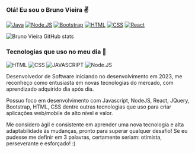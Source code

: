 
### Olá! Eu sou o Bruno Vieira ✌️

[![Java](https://img.shields.io/badge/JavaScript-F7DF1E?style=for-the-badge&logo=javascript&logoColor=black)](https://www.linkedin.com/in/bruno-vieira-b52ba8174/)
[![Node.JS](https://img.shields.io/badge/React-20232A?style=for-the-badge&logo=react&logoColor=61DAFB)](https://www.linkedin.com/in/bruno-vieira-b52ba8174/)
[![Bootstrap](https://img.shields.io/badge/Node.js-43853D?style=for-the-badge&logo=node.js&logoColor=white)](https://www.linkedin.com/in/bruno-vieira-b52ba8174/)
[![HTML](https://img.shields.io/badge/Bootstrap-563D7C?style=for-the-badge&logo=bootstrap&logoColor=white)](https://www.linkedin.com/in/bruno-vieira-b52ba8174/)
[![CSS](https://img.shields.io/badge/HTML5-E34F26?style=for-the-badge&logo=html5&logoColor=white)](https://www.linkedin.com/in/bruno-vieira-b52ba8174/)
[![React](https://img.shields.io/badge/CSS3-1572B6?style=for-the-badge&logo=css3&logoColor=white)](https://www.linkedin.com/in/bruno-vieira-b52ba8174/)

![Bruno Vieira GitHub stats](https://github-readme-stats.vercel.app/api?username=BrunoMPVieira&show_icons=true&theme=dracula)

### Tecnologias que uso no meu dia 🚀
![HTML](https://img.shields.io/badge/HTML5-E34F26?style=for-the-badge&logo=html5&logoColor=white)
![CSS](https://img.shields.io/badge/CSS3-1572B6?style=for-the-badge&logo=css3&logoColor=white)
![JAVASCRIPT](https://img.shields.io/badge/JavaScript-323330?style=for-the-badge&logo=javascript&logoColor=F7DF1E)
![Node.JS](https://img.shields.io/badge/Node.js-43853D?style=for-the-badge&logo=node.js&logoColor=white)

Desenvolvedor de Software iniciando no desenvolvimento em 2023, me reconheço como entusiasta em novas tecnologias do mercado, com aprendizado adquirido dia após dia.

Possuo foco em desenvolvimento com Javascript, NodeJS, React, JQuery, Bootstrap, HTML, CSS dentre outras tecnologias que uso para criar aplicações web/mobile de alto nível e valor.

Me considero ágil e consistente em aprender uma nova tecnologia e alta adaptabilidade às mudanças, pronto para superar qualquer desafio!
Se eu pudesse me definir em 3 palavras, certamente seriam: otimista, perseverante e esforçado! :)

